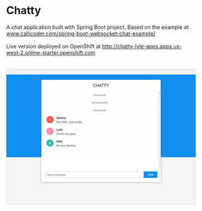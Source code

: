 # Chatty
A chat application built with Spring Boot project. Based on the example at www.callicoder.com/spring-boot-websocket-chat-example/
<br>
<br>
Live version deployed on OpenShift at http://chatty-lyle-apps.apps.us-west-2.online-starter.openshift.com
<br>
<br>
<br>
![Chatty](screenshot.png)
